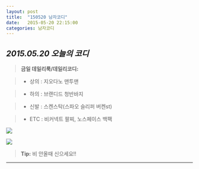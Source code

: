 ```yaml
---
layout: post
title:  "150520 남자코디"
date:   2015-05-20 22:15:00
categories: 남자코디
---
```

*2015.05.20 오늘의 코디*
-------------


> **금일 데일리룩/데일리코디:**

> - 상의 : 지오다노 맨투맨


> - 하의 : 브랜디드 청반바지

> - 신발 : 스켄스탁(스파오 슬리퍼 버켄st)


> -  ETC : 비커넥트 팔찌, 노스페이스 백팩



 
![](https://lh6.googleusercontent.com/-9hW__hpsrZc/VWhsrTLe3jI/AAAAAAAAAB8/eMEBQrT3DjM/w662-h530-no/3-1.jpg)

![](https://lh3.googleusercontent.com/-nSn29AcJGrQ/VWhsrt83JgI/AAAAAAAAACA/N8g1nw2OxmU/w720-h394-no/3-2.jpg)

> **Tip:** 비 안올때 신으세요!!


----------
